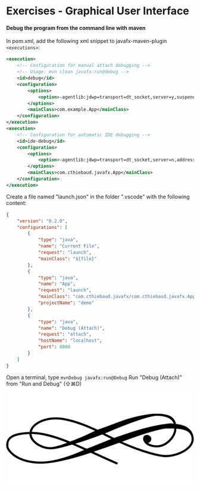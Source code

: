 #  Exercises - Graphical User Interface 

#### Debug the program from the command line with maven

In pom.xml, add the following xml snippet to javafx-maven-plugin ```<executions>```:

```xml
<execution>
    <!-- Configuration for manual attach debugging -->
    <!-- Usage: mvn clean javafx:run@debug -->
    <id>debug</id>
    <configuration>
        <options>
            <option>-agentlib:jdwp=transport=dt_socket,server=y,suspend=y,address=localhost:8000</option>
        </options>
        <mainClass>com.example.App</mainClass>
    </configuration>
</execution>
<execution>
    <!-- Configuration for automatic IDE debugging -->
    <id>ide-debug</id>
    <configuration>
        <options>
            <option>-agentlib:jdwp=transport=dt_socket,server=n,address=${jpda.address}</option>
        </options>
        <mainClass>com.cthiebaud.javafx.App</mainClass>
    </configuration>
</execution>
```

Create a file named "launch.json" in the folder ".vscode" with the following content:

```json
{
    "version": "0.2.0",
    "configurations": [
        {
            "type": "java",
            "name": "Current File",
            "request": "launch",
            "mainClass": "${file}"
        },
        {
            "type": "java",
            "name": "App",
            "request": "launch",
            "mainClass": "com.cthiebaud.javafx/com.cthiebaud.javafx.App",
            "projectName": "demo"
        },
        {
            "type": "java",
            "name": "Debug (Attach)",
            "request": "attach",
            "hostName": "localhost",
            "port": 8000
        }
    ]
}
```

Open a terminal, type ```mvnDebug javafx:run@Debug```
Run "Debug (Attach)" from "Run and Debug" (⇧⌘D)

<img src="/images/29115.svg" alt="separator" class="frise">
